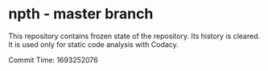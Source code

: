 # npth - master branch

This repository contains frozen state of the repository.
Its history is cleared. It is used only for static code
analysis with Codacy.

Commit Time: 1693252076